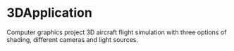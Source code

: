 # 3DApplication

Computer graphics project
3D aircraft flight simulation with three options of shading, different cameras and light sources.
